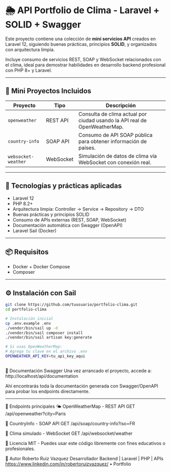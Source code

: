 # 🌦️ API Portfolio de Clima - Laravel + SOLID + Swagger

Este proyecto contiene una colección de **mini servicios API** creados en Laravel 12, siguiendo buenas prácticas, principios **SOLID**, y organizados con arquitectura limpia.

Incluye consumo de servicios REST, SOAP y WebSocket relacionados con el clima, ideal para demostrar habilidades en desarrollo backend profesional con PHP 8+ y Laravel.

---

## 🧱 Mini Proyectos Incluidos

| Proyecto                          | Tipo       | Descripción                                                                 |
|----------------------------------|------------|-----------------------------------------------------------------------------|
| `openweather`                    | REST API   | Consulta de clima actual por ciudad usando la API real de OpenWeatherMap.  |
| `country-info`                   | SOAP API   | Consumo de API SOAP pública para obtener información de países.            |
| `websocket-weather`              | WebSocket  | Simulación de datos de clima vía WebSocket con conexión real.              |

---

## 🚀 Tecnologías y prácticas aplicadas

- Laravel 12
- PHP 8.2+
- Arquitectura limpia: Controller → Service → Repository → DTO
- Buenas prácticas y principios SOLID
- Consumo de APIs externas (REST, SOAP, WebSocket)
- Documentación automática con Swagger (OpenAPI)
- Laravel Sail (Docker)

---

## 📦 Requisitos

- Docker + Docker Compose
- Composer

---

## ⚙️ Instalación con Sail

```bash
git clone https://github.com/tuusuario/portfolio-clima.git
cd portfolio-clima

# Instalación inicial
cp .env.example .env
./vendor/bin/sail up -d
./vendor/bin/sail composer install
./vendor/bin/sail artisan key:generate

# Si usas OpenWeatherMap:
# Agrega tu clave en el archivo .env
OPENWEATHER_API_KEY=tu_api_key_aqui
```
##
📑 Documentación Swagger
Una vez arrancado el proyecto, accede a:
http://localhost/api/documentation

Ahí encontrarás toda la documentación generada con Swagger/OpenAPI para probar los endpoints directamente.

---

🧪 Endpoints principales
🌤 OpenWeatherMap - REST API
GET /api/openweather?city=Paris

🧴 CountryInfo - SOAP API
GET /api/soap/country-info?iso=FR

📡 Clima simulado - WebSocket
GET /api/websocket/weather

🧾 Licencia
MIT - Puedes usar este código libremente con fines educativos o profesionales.

🤝 Autor
Roberto Ruiz Vazquez
Desarrollador Backend | Laravel | PHP | APIs
https://www.linkedin.com/in/robertoruizvazquez/ • Portfolio
